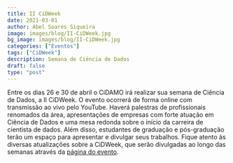 ```yaml
---
title: II CiDWeek
date: 2021-03-01
author: Abel Soares Siqueira
image: images/blog/II-CiDWeek.jpg
bg_image: images/blog/II-CiDWeek.jpg
categories: ["Eventos"]
tags: ["CiDWeek"]
description: Semana de Ciência de Dados
draft: false
type: "post"
---
```


Entre os dias 26 e 30 de abril o CiDAMO irá realizar sua semana de Ciência de Dados, a II CiDWeek. O evento ocorrerá de forma online com transmissão ao vivo pelo YouTube. Haverá palestras de profissionais renomados da área, apresentações de empresas com forte atuação em Ciência de Dados e uma mesa redonda sobre o início da carreira de cientista de dados. Além disso, estudantes de graduação e pós-graduação terão um espaço para apresentar e divulgar seus trabalhos. Fique atento às diversas atualizações sobre a CiDWeek, que serão divulgadas ao longo das semanas através da [página do evento](/II-CiDWeek/).
